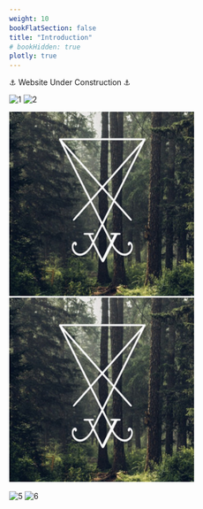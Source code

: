 ```yaml
---
weight: 10
bookFlatSection: false
title: "Introduction"
# bookHidden: true
plotly: true
---
```


⚓ Website Under Construction ⚓

![1](/images/sigil.png)
![2](images/sigil.png)

![3](/static/images/sigil.png)
![4](static/images/sigil.png)

![5](/spice/sigil.png)
![6](spice/sigil.png)


<!-- ![Dio 1](/images/diogenes.jpg) -->

<!-- [Distribution HTML](./distribution.html) -->